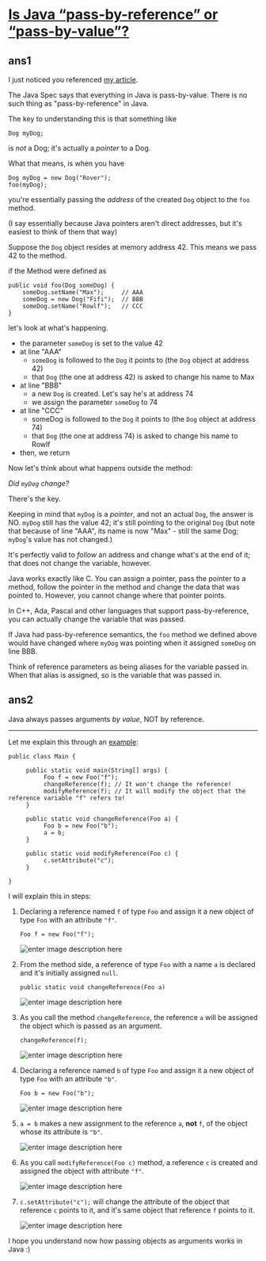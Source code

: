 # [Is Java “pass-by-reference” or “pass-by-value”?](https://stackoverflow.com/questions/40480/is-java-pass-by-reference-or-pass-by-value)

## ans1

I just noticed you referenced [my article](http://javadude.com/articles/passbyvalue.htm).

The Java Spec says that everything in Java is pass-by-value. There is no such thing as "pass-by-reference" in Java.

The key to understanding this is that something like

```
Dog myDog;
```

is _not_ a Dog; it's actually a _pointer_ to a Dog.

What that means, is when you have

```
Dog myDog = new Dog("Rover");
foo(myDog);
```

you're essentially passing the _address_ of the created `Dog` object to the `foo` method.

(I say essentially because Java pointers aren't direct addresses, but it's easiest to think of them that way)

Suppose the `Dog` object resides at memory address 42\. This means we pass 42 to the method.

if the Method were defined as

```
public void foo(Dog someDog) {
    someDog.setName("Max");     // AAA
    someDog = new Dog("Fifi");  // BBB
    someDog.setName("Rowlf");   // CCC
}
```

let's look at what's happening.

*   the parameter `someDog` is set to the value 42
*   at line "AAA"
    *   `someDog` is followed to the `Dog` it points to (the `Dog` object at address 42)
    *   that `Dog` (the one at address 42) is asked to change his name to Max
*   at line "BBB"
    *   a new `Dog` is created. Let's say he's at address 74
    *   we assign the parameter `someDog` to 74
*   at line "CCC"
    *   someDog is followed to the `Dog` it points to (the `Dog` object at address 74)
    *   that `Dog` (the one at address 74) is asked to change his name to Rowlf
*   then, we return

Now let's think about what happens outside the method:

_Did `myDog` change?_

There's the key.

Keeping in mind that `myDog` is a _pointer_, and not an actual `Dog`, the answer is NO. `myDog` still has the value 42; it's still pointing to the original `Dog` (but note that because of line "AAA", its name is now "Max" - still the same Dog; `myDog`'s value has not changed.)

It's perfectly valid to _follow_ an address and change what's at the end of it; that does not change the variable, however.

Java works exactly like C. You can assign a pointer, pass the pointer to a method, follow the pointer in the method and change the data that was pointed to. However, you cannot change where that pointer points.

In C++, Ada, Pascal and other languages that support pass-by-reference, you can actually change the variable that was passed.

If Java had pass-by-reference semantics, the `foo` method we defined above would have changed where `myDog` was pointing when it assigned `someDog` on line BBB.

Think of reference parameters as being aliases for the variable passed in. When that alias is assigned, so is the variable that was passed in.

## ans2


Java always passes arguments _by value_, NOT by reference.

* * *

Let me explain this through an [example](https://stackoverflow.com/a/9404727/597657):

```
public class Main {

     public static void main(String[] args) {
          Foo f = new Foo("f");
          changeReference(f); // It won't change the reference!
          modifyReference(f); // It will modify the object that the reference variable "f" refers to!
     }

     public static void changeReference(Foo a) {
          Foo b = new Foo("b");
          a = b;
     }

     public static void modifyReference(Foo c) {
          c.setAttribute("c");
     }

}
```

I will explain this in steps:

1.  Declaring a reference named `f` of type `Foo` and assign it a new object of type `Foo` with an attribute `"f"`.

    ```
    Foo f = new Foo("f");
    ```

    ![enter image description here](https://i.stack.imgur.com/arXpP.png)

2.  From the method side, a reference of type `Foo` with a name `a` is declared and it's initially assigned `null`.

    ```
    public static void changeReference(Foo a)
    ```

    ![enter image description here](https://i.stack.imgur.com/k2LBD.png)

3.  As you call the method `changeReference`, the reference `a` will be assigned the object which is passed as an argument.

    ```
    changeReference(f);
    ```

    ![enter image description here](https://i.stack.imgur.com/1Ez74.png)

4.  Declaring a reference named `b` of type `Foo` and assign it a new object of type `Foo` with an attribute `"b"`.

    ```
    Foo b = new Foo("b");
    ```

    ![enter image description here](https://i.stack.imgur.com/Krx4N.png)

5.  `a = b` makes a new assignment to the reference `a`, **not** `f`, of the object whose its attribute is `"b"`.

    ![enter image description here](https://i.stack.imgur.com/rCluu.png)

6.  As you call `modifyReference(Foo c)` method, a reference `c` is created and assigned the object with attribute `"f"`.

    ![enter image description here](https://i.stack.imgur.com/PRZPg.png)

7.  `c.setAttribute("c");` will change the attribute of the object that reference `c` points to it, and it's same object that reference `f` points to it.

    ![enter image description here](https://i.stack.imgur.com/H9Qsf.png)

I hope you understand now how passing objects as arguments works in Java :)